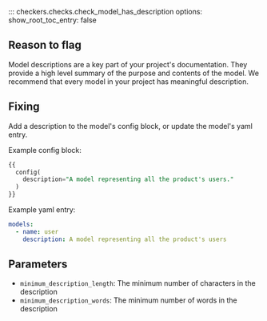 ::: checkers.checks.check_model_has_description
    options:
      show_root_toc_entry: false


## Reason to flag

Model descriptions are a key part of your project's documentation. They provide a high level summary of the purpose and contents of the model. We recommend that every model in your project has meaningful description.

## Fixing

Add a description to the model's config block, or update the model's yaml entry.

Example config block:

```sql
{{
  config(
    description="A model representing all the product's users."
  )
}}
```

Example yaml entry:

```yaml
models:
  - name: user
    description: A model representing all the product's users
```

## Parameters

- `minimum_description_length`: The minimum number of characters in the description
- `minimum_description_words`: The minimum number of words in the description
